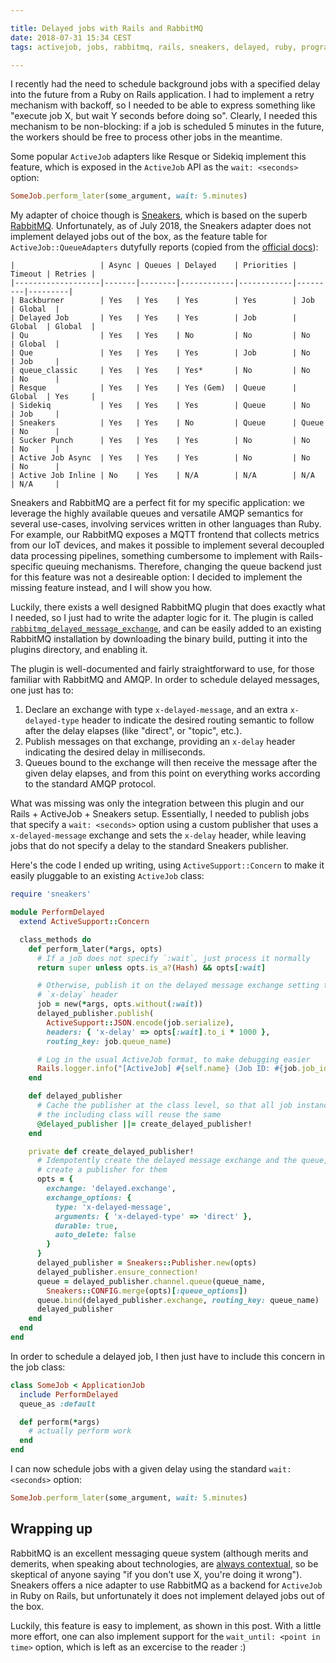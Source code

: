 ```yaml
---

title: Delayed jobs with Rails and RabbitMQ
date: 2018-07-31 15:34 CEST
tags: activejob, jobs, rabbitmq, rails, sneakers, delayed, ruby, programming

---
```


I recently had the need to schedule background jobs with a specified delay into
the future from a Ruby on Rails application. I had to implement a retry
mechanism with backoff, so I needed to be able to express something like
"execute job X, but wait Y seconds before doing so". Clearly, I needed this
mechanism to be non-blocking: if a job is scheduled 5 minutes in the future, the
workers should be free to process other jobs in the meantime.

Some popular `ActiveJob` adapters like Resque or Sidekiq implement this feature,
which is exposed in the `ActiveJob` API as the `wait: <seconds>` option:

```ruby
SomeJob.perform_later(some_argument, wait: 5.minutes)
```

My adapter of choice though is [Sneakers](http://jondot.github.io/sneakers/),
which is based on the superb [RabbitMQ](https://www.rabbitmq.com).
Unfortunately, as of July 2018, the Sneakers adapter does not implement delayed
jobs out of the box, as the feature table for `ActiveJob::QueueAdapters`
dutyfully reports (copied from the [official
docs](https://api.rubyonrails.org/classes/ActiveJob/QueueAdapters.html)):

```text
|                   | Async | Queues | Delayed    | Priorities | Timeout | Retries |
|-------------------|-------|--------|------------|------------|---------|---------|
| Backburner        | Yes   | Yes    | Yes        | Yes        | Job     | Global  |
| Delayed Job       | Yes   | Yes    | Yes        | Job        | Global  | Global  |
| Qu                | Yes   | Yes    | No         | No         | No      | Global  |
| Que               | Yes   | Yes    | Yes        | Job        | No      | Job     |
| queue_classic     | Yes   | Yes    | Yes*       | No         | No      | No      |
| Resque            | Yes   | Yes    | Yes (Gem)  | Queue      | Global  | Yes     |
| Sidekiq           | Yes   | Yes    | Yes        | Queue      | No      | Job     |
| Sneakers          | Yes   | Yes    | No         | Queue      | Queue   | No      |
| Sucker Punch      | Yes   | Yes    | Yes        | No         | No      | No      |
| Active Job Async  | Yes   | Yes    | Yes        | No         | No      | No      |
| Active Job Inline | No    | Yes    | N/A        | N/A        | N/A     | N/A     |
```

Sneakers and RabbitMQ are a perfect fit for my specific application: we leverage
the highly available queues and versatile AMQP semantics for several use-cases,
involving services written in other languages than Ruby. For example, our
RabbitMQ exposes a MQTT frontend that collects metrics from our IoT devices, and
makes it possible to implement several decoupled data processing pipelines,
something cumbersome to implement with Rails-specific queuing mechanisms.
Therefore, changing the queue backend just for this feature was not a desireable
option: I decided to implement the missing feature instead, and I will show you
how.

Luckily, there exists a well designed RabbitMQ plugin that does exactly what I
needed, so I just had to write the adapter logic for it. The plugin is called
[`rabbitmq_delayed_message_exchange`](https://github.com/rabbitmq/rabbitmq-delayed-message-exchange),
and can be easily added to an existing RabbitMQ installation by downloading
the binary build, putting it into the plugins directory, and enabling it.

The plugin is well-documented and fairly straightforward to use, for those
familiar with RabbitMQ and AMQP. In order to schedule delayed messages, one
just has to:

  1. Declare an exchange with type `x-delayed-message`, and an extra
     `x-delayed-type` header to indicate the desired routing semantic to follow
     after the delay elapses (like "direct", or "topic", etc.).
  2. Publish messages on that exchange, providing an `x-delay` header indicating
     the desired delay in milliseconds.
  3. Queues bound to the exchange will then receive the message after the given
     delay elapses, and from this point on everything works according to the
     standard AMQP protocol.

What was missing was only the integration between this plugin and our
Rails + ActiveJob + Sneakers setup. Essentially, I needed to publish jobs that
specify a `wait: <seconds>` option using a custom publisher that uses a
`x-delayed-message` exchange and sets the `x-delay` header, while leaving jobs
that do not specify a delay to the standard Sneakers publisher.

Here's the code I ended up writing, using `ActiveSupport::Concern` to make it
easily pluggable to an existing `ActiveJob` class:

```ruby
require 'sneakers'

module PerformDelayed
  extend ActiveSupport::Concern

  class_methods do
    def perform_later(*args, opts)
      # If a job does not specify `:wait`, just process it normally
      return super unless opts.is_a?(Hash) && opts[:wait]

      # Otherwise, publish it on the delayed message exchange setting the
      # `x-delay` header
      job = new(*args, opts.without(:wait))
      delayed_publisher.publish(
        ActiveSupport::JSON.encode(job.serialize),
        headers: { 'x-delay' => opts[:wait].to_i * 1000 },
        routing_key: job.queue_name)

      # Log in the usual ActiveJob format, to make debugging easier
      Rails.logger.info("[ActiveJob] #{self.name} (Job ID: #{job.job_id}) to PerformDelayed(#{job.queue_name}) with arguments: #{args.map(&:inspect).join(', ')}, #{opts.inspect}")
    end

    def delayed_publisher
      # Cache the publisher at the class level, so that all job instances of
      # the including class will reuse the same
      @delayed_publisher ||= create_delayed_publisher!
    end

    private def create_delayed_publisher!
      # Idempotently create the delayed message exchange and the queue, then
      # create a publisher for them
      opts = {
        exchange: 'delayed.exchange',
        exchange_options: {
          type: 'x-delayed-message',
          arguments: { 'x-delayed-type' => 'direct' },
          durable: true,
          auto_delete: false
        }
      }
      delayed_publisher = Sneakers::Publisher.new(opts)
      delayed_publisher.ensure_connection!
      queue = delayed_publisher.channel.queue(queue_name,
        Sneakers::CONFIG.merge(opts)[:queue_options])
      queue.bind(delayed_publisher.exchange, routing_key: queue_name)
      delayed_publisher
    end
  end
end
```

In order to schedule a delayed job, I then just have to include this concern in
the job class:

```ruby
class SomeJob < ApplicationJob
  include PerformDelayed
  queue_as :default

  def perform(*args)
    # actually perform work
  end
end
```

I can now schedule jobs with a given delay using the standard `wait: <seconds>`
option:

```ruby
SomeJob.perform_later(some_argument, wait: 5.minutes)
```

## Wrapping up

RabbitMQ is an excellent messaging queue system (although merits and demerits,
when speaking about technologies, are
[always contextual](/blog/2017/11/13/on-software-engineering-and-trade-offs.html),
so be skeptical of anyone saying "if you don't use X, you're doing it wrong").
Sneakers offers a nice adapter to use RabbitMQ as a backend for `ActiveJob` in
Ruby on Rails, but unfortunately it does not implement delayed jobs out of the
box.

Luckily, this feature is easy to implement, as shown in this post. With a little
more effort, one can also implement support for the `wait_until: <point in
time>` option, which is left as an excercise to the reader :)
